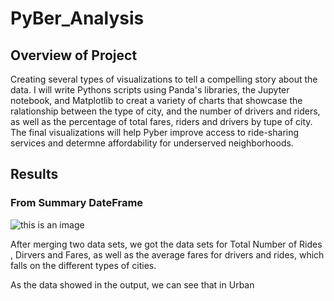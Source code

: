 # PyBer_Analysis

## Overview of Project
Creating several types of visualizations to tell a compelling story about the data. I will write Pythons scripts using Panda's libraries, the Jupyter notebook, and Matplotlib to creat a variety of charts that showcase the ralationship between the type of city, and the number of drivers and riders, as well as the percentage of total fares, riders and drivers by tupe of city. The final visualizations will help Pyber improve access to ride-sharing services and determne affordability for underserved neighborhoods.

## Results

### From Summary DateFrame 

![this is an image](https://github.com/Orangexinlan/PyBer_Analysis/blob/e6e08d8db2f0cf24c23d34f723be84c054df9d2a/analysis/Summary%20DF.png)

After merging two data sets, we got the data sets for Total Number of Rides , Dirvers and Fares, as well as the average fares for drivers and rides, which falls on the different types of cities.

As the data showed in the output, we can see that in Urban 
